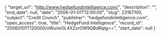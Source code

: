 {
  "target_url": "http://www.hedgefundintelligence.com/", 
  "description": "", 
  "end_date": null, 
  "date": "2006-01-01T12:00:00", 
  "slug": 23167100, 
  "subject": "Credit Crunch", 
  "publisher": "hedgefundintelligence.com", 
  "open_access": true, 
  "title": "HedgeFund Intelligence", 
  "record_id": "20060101T120000/oWu/wOL4XZzrOW9QBdRqtg==", 
  "start_date": null
}

